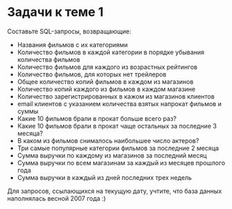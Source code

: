 # Задачи к теме 1

Составьте SQL-запросы, возвращающие:

* Названия фильмов с их категориями
* Количество фильмов в каждой категории в порядке убывания количества фильмов
* Количество фильмов для каждого из возрастных рейтингов
* Количество фильмов, для которых нет трейлеров
* Общее количество копий фильмов в каждом из магазинов
* Количество копий каждого из фильмов в каждом магазине
* Количество зарегистрированных в кажом из магазинов клиентов
* email клиентов с указанием количества взятых напрокат фильмов и суммы
* Какие 10 фильмов брали в прокат больше всего раз?
* Какие 10 фильмов брали в прокат чаще остальных за последние 3 месяца?
* В каком из фильмов снималось наибольшее число актеров?
* Три самые популярные категории фильмов за последние 2 месяца
* Сумма выручки по каждому из магазинов за последний месяц
* Сумма выручки по всем магазинам за каждый из месяцев прошлого года
* Сумма выручки в каждый из дней последних трех недель

Для запросов, ссылающихся на текущую дату, учтите, что база данных наполнялась весной 2007 года :)
